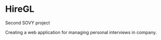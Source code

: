 # HireGL
Second SOVY project

Creating a web application for managing personal interviews in company.
